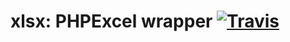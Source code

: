 # xlsx: PHPExcel wrapper [![Travis](https://img.shields.io/travis/k1LoW/xlsx.svg)](https://travis-ci.org/k1LoW/xlsx)
